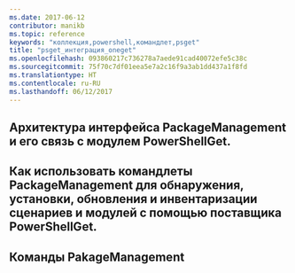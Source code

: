 ```yaml
---
ms.date: 2017-06-12
contributor: manikb
ms.topic: reference
keywords: "коллекция,powershell,командлет,psget"
title: "psget_интеграция_oneget"
ms.openlocfilehash: 093860217c736278a7aede91cad40072efe5c38c
ms.sourcegitcommit: 75f70c7df01eea5e7a2c16f9a3ab1dd437a1f8fd
ms.translationtype: HT
ms.contentlocale: ru-RU
ms.lasthandoff: 06/12/2017
---
```

<a id="architecture-of-packagemanagement-and-its-relationship-with-powershellget-module" class="xliff"></a>
## Архитектура интерфейса PackageManagement и его связь с модулем PowerShellGet.

<a id="how-to-use-packagemanagement-cmdlets-for-discovering-installing-updating-and-inventory-of-scripts-and-modules-using-powershellget-provider" class="xliff"></a>
## Как использовать командлеты PackageManagement для обнаружения, установки, обновления и инвентаризации сценариев и модулей с помощью поставщика PowerShellGet.

<a id="pakagemanagement-commands" class="xliff"></a>
## Команды PakageManagement

